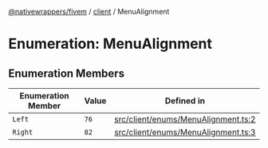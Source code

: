 [@nativewrappers/fivem](../../README.md) / [client](../README.md) / MenuAlignment

# Enumeration: MenuAlignment

## Enumeration Members

| Enumeration Member | Value | Defined in |
| ------ | ------ | ------ |
| `Left` | `76` | [src/client/enums/MenuAlignment.ts:2](https://github.com/nativewrappers/fivem/blob/6b247f1270087bcd3ee455389e3e7f1c86c9b619/src/client/enums/MenuAlignment.ts#L2) |
| `Right` | `82` | [src/client/enums/MenuAlignment.ts:3](https://github.com/nativewrappers/fivem/blob/6b247f1270087bcd3ee455389e3e7f1c86c9b619/src/client/enums/MenuAlignment.ts#L3) |

